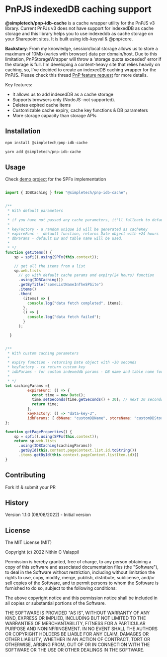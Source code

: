 # PnPJS indexedDB caching support

**@simpletech/pnp-idb-cache** is a cache wrapper utility for the PnPJS v3 library. Current PnPJs v3 does not have support for indexedDB as cache storage and this library helps you to use indexeddb as cache storage on your Sharepoint sites. It is built using idb-keyval & @pnp/core.

**Backstory**: From my knowledge, session/local storage allows us to store a maximum of 10Mb (varies with browser) data per domain/host. Due to this limitation, PnPStorageWrapper will throw a 'storage quota exceeded' error if the storage is full. I'm developing a content-heavy site that relies heavily on caching, so, I've decided to create an indexedDB caching wrapper for the PnPJS. Please check this thread [ PnP feature request](https://github.com/pnp/pnpjs/issues/2046) for more details.

Key features:
- It allows us to add indexedDB as a cache storage
- Supports browsers only (NodeJS - not supported).
- Deletes expired cache items
- Customizable cache expiry, cache key functions & DB parameters
- More storage capacity than storage APIs

## Installation

```JavaScript
npm install @simpletech/pnp-idb-cache

yarn add @simpletech/pnp-idb-cache

```

## Usage

Check [demo project](https://github.com/nithincvpoyyil/idb-cache-spfx) for the SPFx implementation

```JavaScript

import { IDBCaching } from "@simpletech/pnp-idb-cache";


/**
 * With default parameters
 *
 * if you have not passed any cache parameters, it'll fallback to default parameters as follows
 *
 * keyFactory - a random unique id will be generated as cacheKey
 * expireFunc -  default function, returns Date object with +24 hours
 * dbParams - default DB and table name will be used.
 *
 * */
function getItems() {
    sp = spfi().using(SPFx(this.context));

    // get all the items from a list
    sp.web.lists
      // go with default cache params and expiry(24 hours) function
      .using(IDBCaching())
      .getByTitle("someListNameInTheSPSite")
      .items()
      .then(
        (items) => {
          console.log("data fetch completed", items);
        },
        () => {
          console.log("data fetch failed");
        }
      );

  }


/**
 * With custom caching parameters
 *
 * expiry function - returning Date object with +30 seconds
 * keyFactory - to return custom key
 * idbParams - for custom indexeddb params - DB name and table name for cache storage
 *
 * */
let cachingParams ={
          expireFunc: () => {
            const time = new Date();
            time.setSeconds(time.getSeconds() + 30); // next 30 seconds
            return time;
          },
          keyFactory: () => "data-key-3",
          idbParams: { dbName: "customDBName", storeName: "customDBStoreName" }
};

function getPageProperties() {
    sp = spfi().using(SPFx(this.context));
    return sp.web.lists
      .using(IDBCaching(cachingParams))
      .getById(this.context.pageContext.list.id.toString())
      .items.getById(this.context.pageContext.listItem.id)()
}


```

## Contributing

Fork it! & submit your PR

## History

Version 1.1.0 (08/08/2022) - Initial version

## License

The MIT License (MIT)

Copyright (c) 2022 Nithin C Valappil

Permission is hereby granted, free of charge, to any person obtaining a copy of this software and associated documentation files (the "Software"), to deal in the Software without restriction, including without limitation the rights to use, copy, modify, merge, publish, distribute, sublicense, and/or sell copies of the Software, and to permit persons to whom the Software is furnished to do so, subject to the following conditions:

The above copyright notice and this permission notice shall be included in all copies or substantial portions of the Software.

THE SOFTWARE IS PROVIDED "AS IS", WITHOUT WARRANTY OF ANY KIND, EXPRESS OR IMPLIED, INCLUDING BUT NOT LIMITED TO THE WARRANTIES OF MERCHANTABILITY, FITNESS FOR A PARTICULAR PURPOSE AND NONINFRINGEMENT. IN NO EVENT SHALL THE AUTHORS OR COPYRIGHT HOLDERS BE LIABLE FOR ANY CLAIM, DAMAGES OR OTHER LIABILITY, WHETHER IN AN ACTION OF CONTRACT, TORT OR OTHERWISE, ARISING FROM, OUT OF OR IN CONNECTION WITH THE SOFTWARE OR THE USE OR OTHER DEALINGS IN THE SOFTWARE.

